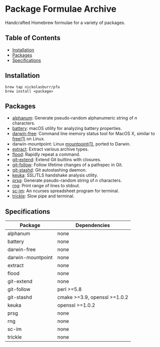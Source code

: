 # Package Formulae Archive

Handcrafted Homebrew formulae for a variety of packages.

## Table of Contents

- [Installation](#installation)
- [Packages](#packages)
- [Specifications](#specifications)

## Installation

```
brew tap nickolasburr/pfa
brew install <package>
```

## Packages

+ [alphanum](https://gist.githubusercontent.com/nickolasburr/f12148ad7d37d2f54816620a3ad19c7c/raw/be948f98e24f7a4509f9eaa7e9ad1ed18298b27b/alphanum): Generate pseudo-random alphanumeric string of _n_ characters.
+ [battery](https://github.com/nickolasburr/battery): macOS utility for analyzing battery properties.
+ [darwin-free](https://github.com/dcantrell/darwin-free): Command line memory status tool for MacOS X, similar to [free(1)](https://linux.die.net/man/1/free) on Linux.
+ darwin-mountpoint: Linux [mountpoint(1)](https://linux.die.net/man/1/mountpoint), ported to Darwin.
+ [extract](https://gist.githubusercontent.com/nickolasburr/c679c0ff8864660ef6fc702a23dcdbc8/raw/d4447ea1489241b0df85ba35596d99e6d1f2bb4c/extract): Extract various archive types.
+ [flood](https://github.com/sjmulder/flood): Rapidly repeat a command.
+ [git-extend](https://github.com/nickolasburr/git-extend): Extend Git builtins with closures.
+ [git-follow](https://github.com/nickolasburr/git-follow): Follow lifetime changes of a pathspec in Git.
+ [git-stashd](https://github.com/nickolasburr/git-stashd): Git autostashing daemon.
+ [keuka](https://github.com/nickolasburr/keuka): SSL/TLS handshake analysis utility.
+ [prsg](https://gist.githubusercontent.com/nickolasburr/a49073af159254f784c17673619b99c0/raw/15c1a5b7483495d23b38b81dea538dae7513839f/prsg): Generate pseudo-random string of _n_ characters.
+ [rng](https://github.com/nickolasburr/rng): Print range of lines to stdout.
+ [sc-im](https://github.com/andmarti1424/sc-im): An ncurses spreadsheet program for terminal.
+ [trickle](https://github.com/sjmulder/trickle): Slow pipe and terminal.

## Specifications

|      Package      |         Dependencies         |
|-------------------|------------------------------|
| alphanum          | none                         |
| battery           | none                         |
| darwin-free       | none                         |
| darwin-mountpoint | none                         |
| extract           | none                         |
| flood             | none                         |
| git-extend        | none                         |
| git-follow        | perl >=5.8                   |
| git-stashd        | cmake >=3.9, openssl >=1.0.2 |
| keuka             | openssl >=1.0.2              |
| prsg              | none                         |
| rng               | none                         |
| sc-im             | none                         |
| trickle           | none                         |

